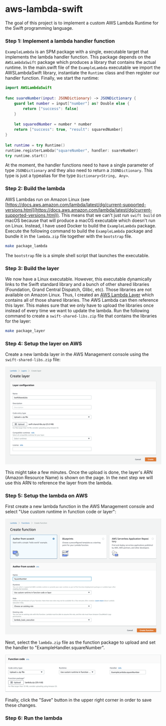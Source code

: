 # aws-lambda-swift

The goal of this project is to implement a custom AWS Lambda Runtime for the Swift programming language.

### Step 1: Implement a lambda handler function
`ExampleLambda` is an SPM package with a single, executable target that implements the lambda handler function.
This package depends on the `AWSLambdaSwift` package which produces a library that contains the actual runtime.
In the main.swift file of the `ExampleLambda` executable we import the AWSLambdaSwift library, instantiate the
`Runtime` class and then register our handler function. Finally, we start the runtime:

```swift
import AWSLambdaSwift

func suareNumber(input: JSONDictionary) -> JSONDictionary {
    guard let number = input["number"] as? Double else {
        return ["success": false]
    }

    let squaredNumber = number * number
    return ["success": true, "result": squaredNumber]
}

let runtime = try Runtime()
runtime.registerLambda("squareNumber", handler: suareNumber)
try runtime.start()
```

At the moment, the handler functions need to have a single parameter of type `JSONDictionary` and they also need to
return a `JSONDictionary`. This type is just a typealias for the type `Dictionary<String, Any>`.

### Step 2: Build the lambda
AWS Lambdas run on Amazon Linux (see [https://docs.aws.amazon.com/lambda/latest/dg/current-supported-versions.html](https://docs.aws.amazon.com/lambda/latest/dg/current-supported-versions.html)).
This means that we can't just run `swift build` on macOS because that will produce a macOS executable which doesn't run on Linux. Instead, I have used Docker to build the `ExampleLambda` package.
Execute the following command to build the `ExampleLambda` package and bundle it in the `lambda.zip` file together with the `bootstrap` file.

```bash
make package_lambda
```

The `bootstrap` file is a simple shell script that launches the executable.

### Step 3: Build the layer
We now have a Linux executable. However, this executable dynamically links to the Swift standard library and a bunch of other shared libraries (Foundation, Grand Central Dispatch, Glibc, etc). Those
libraries are not available on Amazon Linux. Thus, I created an [AWS Lambda Layer](https://docs.aws.amazon.com/lambda/latest/dg/configuration-layers.html) which contains all of those shared libraries.
The AWS Lambda can then reference this layer. This makes sure that we only have to upload the libraries once instead of every time we want to update the lambda. Run the following command
to create a `swift-shared-libs.zip` file that contains the libraries for the layer:

```bash
make package_layer
```

### Step 4: Setup the layer on AWS
Create a new lambda layer in the AWS Management console using the `swift-shared-libs.zip` file:

![Create a new layer](./resources/create-layer-step-1.png)

This might take a few minutes. Once the upload is done, the layer's ARN (Amazon Resource Name) is shown on the page. In the next step we will use this ARN to reference the layer from the lambda.

### Step 5: Setup the lambda on AWS
First create a new lambda function in the AWS Management console and select "Use custom runtime in function code or layer":

![Create a new lambda function](./resources/create-lambda-step-1.png)

Next, select the `lambda.zip` file as the function package to upload and set the handler to "ExampleHandler.squareNumber".

![Upload the function package and set the handler](./resources/create-lambda-step-2.png)

Finally, click the "Save" button in the upper right corner in order to save these changes.

### Step 6: Run the lambda